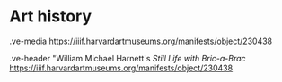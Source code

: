 # Art history
.ve-media https://iiif.harvardartmuseums.org/manifests/object/230438

.ve-header "William Michael Harnett's *Still Life with Bric-a-Brac*
https://iiif.harvardartmuseums.org/manifests/object/230438

